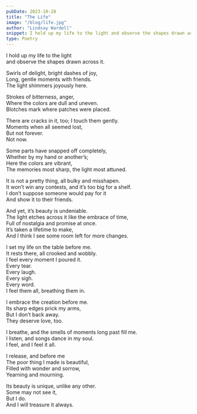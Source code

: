 ```yaml
---
pubDate: 2023-10-28
title: "The Life"
image: "/blog/life.jpg"
author: "Lindsay Wardell"
snippet: I hold up my life to the light and observe the shapes drawn across it.
type: Poetry
---
```

I hold up my life to the light\
and observe the shapes drawn across it.

Swirls of delight, bright dashes of joy,\
Long, gentle moments with friends.\
The light shimmers joyously here.

Strokes of bitterness, anger,\
Where the colors are dull and uneven.\
Blotches mark where patches were placed.

There are cracks in it, too; I touch them gently.\
Moments when all seemed lost,\
But not forever.\
Not now.

Some parts have snapped off completely,\
Whether by my hand or another’s;\
Here the colors are vibrant,\
The memories most sharp, the light most attuned.

It is not a pretty thing, all bulky and misshapen.\
It won’t win any contests, and it’s too big for a shelf.\
I don’t suppose someone would pay for it\
And show it to their friends.

And yet, it’s beauty is undeniable.\
The light etches across it like the embrace of time,\
Full of nostalgia and promise at once.\
It’s taken a lifetime to make,\
And I think I see some room left for more changes.

I set my life on the table before me.\
It rests there, all crooked and wobbly.\
I feel every moment I poured it.\
Every tear.\
Every laugh.\
Every sigh.\
Every word.\
I feel them all, breathing them in.

I embrace the creation before me.\
Its sharp edges prick my arms,\
But I don’t back away.\
They deserve love, too.

I breathe, and the smells of moments long past fill me.\
I listen, and songs dance in my soul.\
I feel, and I feel it all.

I release, and before me \
The poor thing I made is beautiful, \
Filled with wonder and sorrow,\
Yearning and mourning.

Its beauty is unique, unlike any other.\
Some may not see it,\
But I do.\
And I will treasure it always.